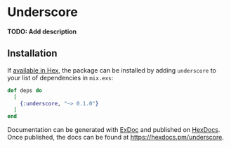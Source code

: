 # Underscore

**TODO: Add description**

## Installation

If [available in Hex](https://hex.pm/docs/publish), the package can be installed
by adding `underscore` to your list of dependencies in `mix.exs`:

```elixir
def deps do
  [
    {:underscore, "~> 0.1.0"}
  ]
end
```

Documentation can be generated with [ExDoc](https://github.com/elixir-lang/ex_doc)
and published on [HexDocs](https://hexdocs.pm). Once published, the docs can
be found at <https://hexdocs.pm/underscore>.

